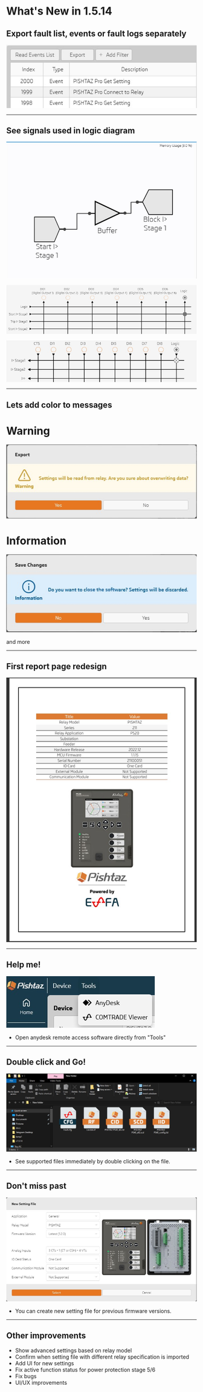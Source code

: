 # What's New in 1.5.14

## Export fault list, events or fault logs separately

![Export report](../../images/release-notes/v1.5.14/report.jpg)

---

## See signals used in logic diagram 

![Logic Diagram](../../images/release-notes/v1.5.14/logic_diagram.jpg)

![Logic Inputs](../../images/release-notes/v1.5.14/logic_signals.jpg)

![Logic Blocking Signals](../../images/release-notes/v1.5.14/logic_blocking.jpg)


---

## Lets add color to messages

# Warning
![Warning](../../images/release-notes/v1.5.14/messages_1.jpg)

# Information
![Information](../../images/release-notes/v1.5.14/messages_2.jpg)

and more

---

## First report page redesign

![First report page redesign](../../images/release-notes/v1.5.14/report_page.jpg)

---

## Help me!

![Help me](../../images/release-notes/v1.5.14/tools.jpg)

- Open anydesk remote access software directly from "Tools"   

---

## Double click and Go!

![Double click and Go](../../images/release-notes/v1.5.14/FileAssociation.jpg)

- See supported files immediately by double clicking on the file.      

---


## Don't miss past

![Don't miss past](../../images/release-notes/v1.5.14/new_setting_file.jpg)

- You can create new setting file for previous firmware versions.     

---


## Other improvements
- Show advanced settings based on relay model
- Confirm when setting file with different relay specification is imported
- Add UI for new settings
- Fix active function status for power protection stage 5/6 
- Fix bugs 
- UI/UX improvements

